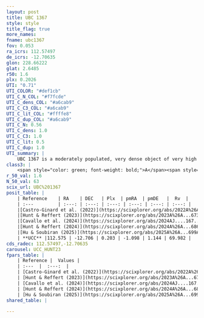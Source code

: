 ```yaml
---
layout: post
title: UBC 1367
style: style
title_flag: true
more_names: 
fname: ubc1367
fov: 0.053
ra_icrs: 112.57497
de_icrs: -12.70635
glon: 228.66222
glat: 2.6485
r50: 1.6
plx: 0.2026
UTI: "0.71"
UTI_COLOR: "#def1cb"
UTI_C_N_COL: "#f7fcde"
UTI_C_dens_COL: "#a6cab9"
UTI_C_C3_COL: "#a6cab9"
UTI_C_lit_COL: "#ffffe8"
UTI_C_dup_COL: "#a6cab9"
UTI_C_N: 0.56
UTI_C_dens: 1.0
UTI_C_C3: 1.0
UTI_C_lit: 0.5
UTI_C_dup: 1.0
UTI_summary: |
    UBC 1367 is a moderately populated, very dense object of very high C3 quality. It was recently reported but it is moderately studied in the literature.
class3: |
    <span style="color: green; font-weight: bold;">A</span><span style="color: green; font-weight: bold;">A</span>
r_50_val: 1.6
N_50_val: 63
scix_url: UBC%201367
posit_table: |
    | Reference    | RA    | DEC   | Plx  | pmRA  | pmDE   |  Rv  |
    | :---         | :---: | :---: | :---: | :---: | :---: | :---: |
    |[Castro-Ginard et al. (2022)](https://scixplorer.org/abs/2022A%26A...661A.118C) | 112.58 | -12.71 | 0.19 | -1.12 | 1.15 | -- |
    |[Hunt & Reffert (2023)](https://scixplorer.org/abs/2023A%26A...673A.114H) | 112.578 | -12.706 | 0.2 | -1.094 | 1.151 | 79.11 |
    |[Cavallo et al. (2024)](https://scixplorer.org/abs/2024AJ....167...12C) | 112.575 | -12.715 | 0.2 | -- | -- | -- |
    |[Hunt & Reffert (2024)](https://scixplorer.org/abs/2024A%26A...686A..42H) | 112.578 | -12.706 | 0.2 | -1.094 | 1.151 | 79.11 |
    |[Hu & Soubiran (2025)](https://scixplorer.org/abs/2025A%26A...699A.246H) | 112.575 | -12.715 | -- | -- | -- | -- |
    | **UCC** |112.575 | -12.706 | 0.203 | -1.098 | 1.144 | 69.982 | 
cds_radec: 112.57497,-12.70635
carousel: UCC_HUNT23
fpars_table: |
    | Reference |  Values |
    | :---  |  :---:  |
    | [Castro-Ginard et al. (2022)](https://scixplorer.org/abs/2022A%26A...661A.118C) | `AV=0.811, Dist=5601, logAge=8.727` |
    | [Hunt & Reffert (2023)](https://scixplorer.org/abs/2023A%26A...673A.114H) | `AV50=0.94, diffAV50=1.754, MOD50=13.151, logAge50=8.67` |
    | [Cavallo et al. (2024)](https://scixplorer.org/abs/2024AJ....167...12C) | `AV50=1.31, dMod50=12.66, logAge50=8.93, [Fe/H]50=-0.49` |
    | [Hunt & Reffert (2024)](https://scixplorer.org/abs/2024A%26A...686A..42H) | `MassJ=266.959` |
    | [Hu & Soubiran (2025)](https://scixplorer.org/abs/2025A%26A...699A.246H) | `MA22=-0.3, MA23f=-0.49, MA23g=-0.43, MZ23=-0.44, MK24=-0.38, MF24=-0.36` |
shared_table: |
    
---
```

